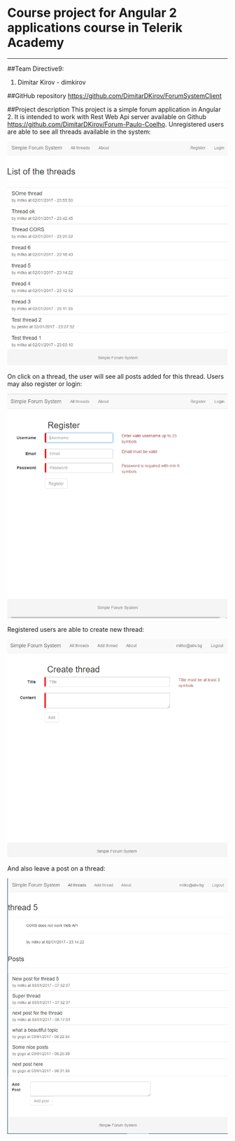 # Course project for Angular 2 applications course in Telerik Academy
----------------------------------

##Team Directive9:

 1. Dimitar Kirov - dimkirov


##GitHub repository
https://github.com/DimitarDKirov/ForumSystemClient

##Project description
This project is a simple forum application in Angular 2. It is intended to work with Rest Web Api server available on Github https://github.com/DimitarDKirov/Forum-Paulo-Coelho.
Unregistered users are able to see all threads available in the system:

![threads](./images/threads.PNG)

On click on a thread, the user will see all posts added for this thread.
Users may also register or login:

![register](./images/register.PNG)

Registered users are able to create new thread:

![addThread](./images/addThread.PNG)

And also leave a post on a thread:

![addPost](./images/addPost.PNG)
